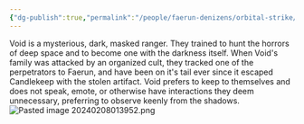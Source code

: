 ```yaml
---
{"dg-publish":true,"permalink":"/people/faerun-denizens/orbital-strike/void/","tags":["Character","Ally","Faerun"]}
---
```




Void is a mysterious, dark, masked ranger.  They trained to hunt the horrors of deep space and to become one with the darkness itself. When Void's family was attacked by an organized cult, they tracked one of the perpetrators to Faerun, and have been on it's tail ever since it escaped Candlekeep with the stolen artifact. Void prefers to keep to themselves and does not speak, emote, or otherwise have interactions they deem unnecessary, preferring to observe keenly from the shadows.
![Pasted image 20240208013952.png](/img/user/Z_Attachments/Pasted%20image%2020240208013952.png)